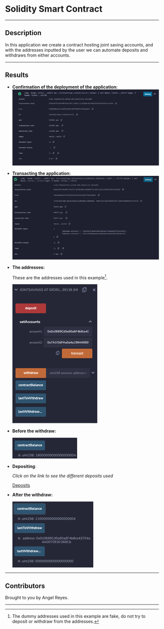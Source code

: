 # Solidity Smart Contract

---
## Description
In this application we create a contract hosting joint saving accounts, and with the addresses inputted by the user we can automate deposits and withdraws from either accounts.

---

## Results

* **Confirmation of the deployment of the application:**
![Deploy](Execution%20Results/Deploying.png)

* **Transacting the application:**
![Transact](Execution%20Results/Transact%20.png)

* **The addresses:**
  
  These are the addresses used in this example[^1].
    
 
  ![Addresses](Execution%20Results/dummyAddresses.png)


* **Before the withdraw:**

    ![Before](Execution%20Results/BeforeWithdraw.png)

* **Depositing**:

  *Click on the link to see the different deposits used*

    [Deposits](https://github.com/AngelR0/Solidity_Smart_Contract/tree/main/Execution%20Results)


* **After the withdraw:**

    ![After](Execution%20Results/AfterWithdraw.png)



---

## Contributors
Brought to you by Angel Reyes.

---

[^1]: The dummy addresses used in this example are fake, do not try to deposit or withdraw from the addresses.